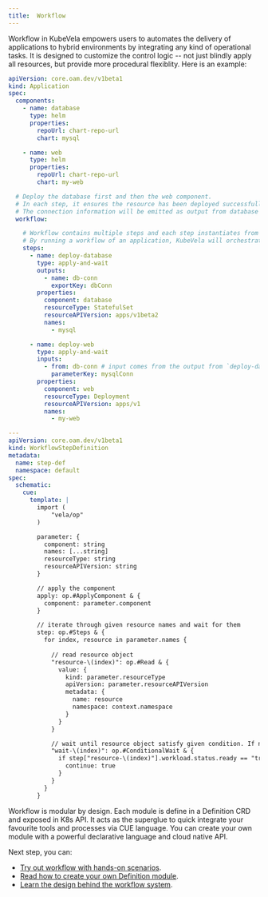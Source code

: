 ```yaml
---
title:  Workflow
---
```


Workflow in KubeVela empowers users to automates the delivery of applications to hybrid environments by integrating any kind of operational tasks.
It is designed to customize the control logic -- not just blindly apply all resources, but provide more procedural flexiblity.
Here is an example:

```yaml
apiVersion: core.oam.dev/v1beta1
kind: Application
spec:
  components:
    - name: database
      type: helm
      properties:
        repoUrl: chart-repo-url
        chart: mysql

    - name: web
      type: helm
      properties:
        repoUrl: chart-repo-url
        chart: my-web

  # Deploy the database first and then the web component.
  # In each step, it ensures the resource has been deployed successfully before jumping to next step.
  # The connection information will be emitted as output from database and input for web component.
  workflow:

    # Workflow contains multiple steps and each step instantiates from a Definition.
    # By running a workflow of an application, KubeVela will orchestrate the flow of data between steps.
    steps:
      - name: deploy-database
        type: apply-and-wait
        outputs:
          - name: db-conn
            exportKey: dbConn
        properties:
          component: database
          resourceType: StatefulSet
          resourceAPIVersion: apps/v1beta2
          names:
            - mysql

      - name: deploy-web
        type: apply-and-wait
        inputs:
          - from: db-conn # input comes from the output from `deploy-database` step
            parameterKey: mysqlConn
        properties:
          component: web
          resourceType: Deployment
          resourceAPIVersion: apps/v1
          names:
            - my-web

---
apiVersion: core.oam.dev/v1beta1
kind: WorkflowStepDefinition
metadata:
  name: step-def
  namespace: default
spec:
  schematic:
    cue:
      template: |
        import (
        	"vela/op"
        )

        parameter: {
          component: string
          names: [...string]
          resourceType: string
          resourceAPIVersion: string
        }

        // apply the component
        apply: op.#ApplyComponent & {
          component: parameter.component
        }

        // iterate through given resource names and wait for them
        step: op.#Steps & {
          for index, resource in parameter.names {
            
            // read resource object
            "resource-\(index)": op.#Read & {
              value: {
                kind: parameter.resourceType
                apiVersion: parameter.resourceAPIVersion
                metadata: {
                  name: resource
                  namespace: context.namespace
                }
              }
            }

            // wait until resource object satisfy given condition. If not, it will reconcile again
            "wait-\(index)": op.#ConditionalWait & {
              if step["resource-\(index)"].workload.status.ready == "true" {
                continue: true
              }
            }
          }
        }

```

Workflow is modular by design.
Each module is define in a Definition CRD and exposed in K8s API.
It acts as the superglue to quick integrate your favourite tools and processes via CUE language.
You can create your own module with a powerful declarative language and cloud native API.

Next step, you can:

- [Try out workflow with hands-on scenarios](../end-user/workflow/apply-component).
- [Read how to create your own Definition module](../platform-engineers/workflow/steps). 
- [Learn the design behind the workflow system](https://github.com/oam-dev/kubevela/blob/master/design/vela-core/workflow_policy.md).
